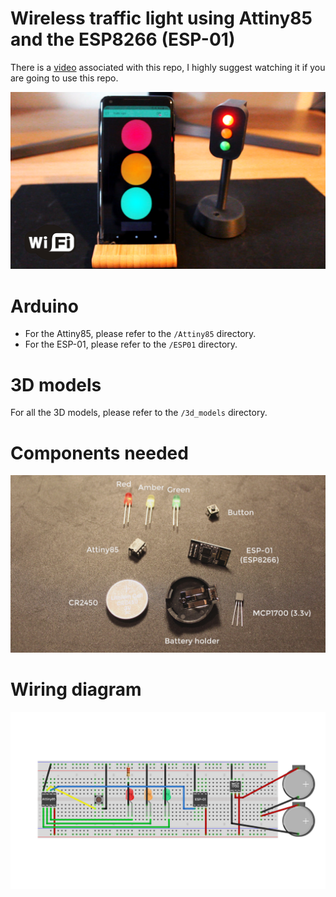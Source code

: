 # Wireless traffic light using Attiny85 and the ESP8266 (ESP-01)

There is a [video](https://youtu.be/fJdIffIhj94) associated with this repo, I highly suggest watching it if you are going to use this repo.


[![Video](readme_imgs/vid_thumbnail.png)](https://youtu.be/fJdIffIhj94 "Wireless Arduino traffic light")



# Arduino

- For the Attiny85, please refer to the `/Attiny85` directory.
- For the ESP-01, please refer to the `/ESP01` directory.



# 3D models

For all the 3D models, please refer to the `/3d_models` directory.



# Components needed

<img src="readme_imgs/components.PNG">



# Wiring diagram

<img src="readme_imgs/wiring_diagram.png">
